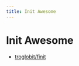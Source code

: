 ```yaml
---
title: Init Awesome
---
```


# Init Awesome

- [troglobit/finit](https://github.com/troglobit/finit)
